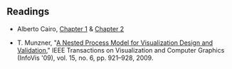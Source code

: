 ## Readings

* Alberto Cairo, [Chapter 1][1] & [Chapter 2][2]

* T. Munzner, "[A Nested Process Model for Visualization Design and Validation][3],"
  IEEE Transactions on Visualization and Computer Graphics (InfoVis '09), vol. 15,
  no. 6, pp. 921–928, 2009.

[1]: Alberto_Cairo_The_Functional_Art_ch1.pdf
[2]: Alberto_Cairo_The_Functional_Art_ch2.pdf
[3]: Munzner_Nested_Process_Model_for_Visualization_Design.pdf
